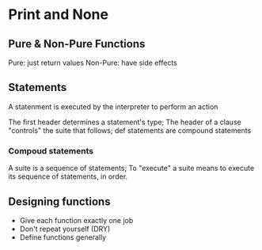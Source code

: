 # Print and None

## Pure & Non-Pure Functions

Pure: just return values
Non-Pure: have side effects

## Statements

A statenment is executed by the interpreter to perform an action 

The first header determines a statement's type; The header of a clause "controls" the suite that follows; def statements are compound statements

### Compoud statements

A suite is a sequence of statements; To "execute" a suite means to execute its sequence of statements, in order. 

## Designing functions

- Give each function exactly one job
- Don't repeat yourself (DRY)
- Define functions generally